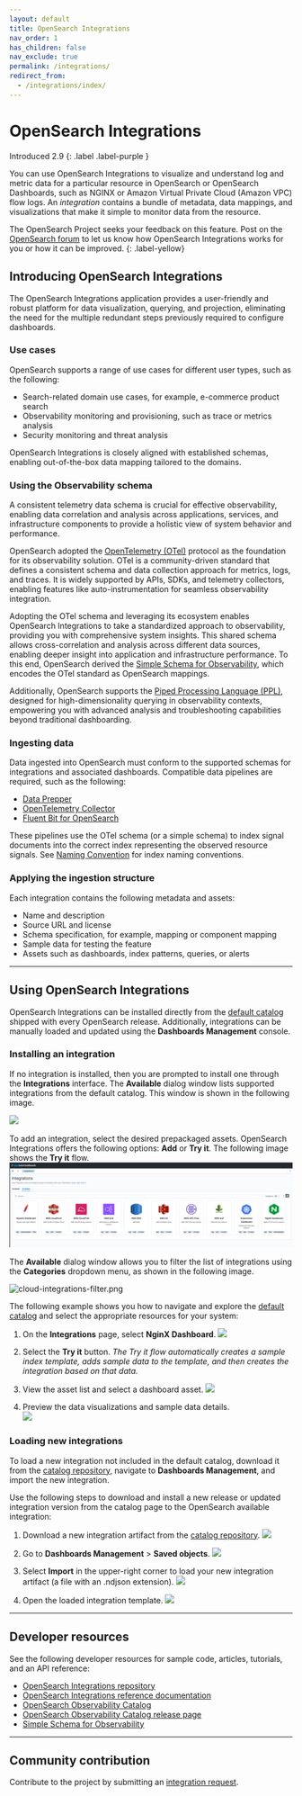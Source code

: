 ```yaml
---
layout: default
title: OpenSearch Integrations
nav_order: 1
has_children: false
nav_exclude: true
permalink: /integrations/
redirect_from:
  - /integrations/index/
---
```


# OpenSearch Integrations
Introduced 2.9
{: .label .label-purple }

You can use OpenSearch Integrations to visualize and understand log and metric data for a particular resource in OpenSearch or OpenSearch Dashboards, such as NGINX or Amazon Virtual Private Cloud (Amazon VPC) flow logs. An _integration_ contains a bundle of metadata, data mappings, and visualizations that make it simple to monitor data from the resource.

The OpenSearch Project seeks your feedback on this feature. Post on the [OpenSearch forum](https://forum.opensearch.org/) to let us know how OpenSearch Integrations works for you or how it can be improved.
{: .label-yellow}

## Introducing OpenSearch Integrations

The OpenSearch Integrations application provides a user-friendly and robust platform for data visualization, querying, and projection, eliminating the need for the multiple redundant steps previously required to configure dashboards.

### Use cases

OpenSearch supports a range of use cases for different user types, such as the following:

- Search-related domain use cases, for example, e-commerce product search
- Observability monitoring and provisioning, such as trace or metrics analysis
- Security monitoring and threat analysis

OpenSearch Integrations is closely aligned with established schemas, enabling out-of-the-box data mapping tailored to the domains.

### Using the Observability schema

A consistent telemetry data schema is crucial for effective observability, enabling data correlation and analysis across applications, services, and infrastructure components to provide a holistic view of system behavior and performance.

OpenSearch adopted the [OpenTelemetry (OTel)](https://opentelemetry.io/) protocol as the foundation for its observability solution. OTel is a community-driven standard that defines a consistent schema and data collection approach for metrics, logs, and traces. It is widely supported by APIs, SDKs, and telemetry collectors, enabling features like auto-instrumentation for seamless observability integration.

Adopting the OTel schema and leveraging its ecosystem enables OpenSearch Integrations to take a standardized approach to observability, providing you with comprehensive system insights. This shared schema allows cross-correlation and analysis across different data sources, enabling deeper insight into application and infrastructure performance. To this end, OpenSearch derived the [Simple Schema for Observability](https://github.com/opensearch-project/opensearch-catalog/tree/main/docs/schema/observability), which encodes the OTel standard as OpenSearch mappings.

Additionally, OpenSearch supports the [Piped Processing Language (PPL)](https://opensearch.org/docs/latest/search-plugins/sql/ppl/index/), designed for high-dimensionality querying in observability contexts, empowering you with advanced analysis and troubleshooting capabilities beyond traditional dashboarding.

### Ingesting data

Data ingested into OpenSearch must conform to the supported schemas for integrations and associated dashboards. Compatible data pipelines are required, such as the following:

- [Data Prepper](https://github.com/opensearch-project/data-prepper)
- [OpenTelemetry Collector](https://github.com/open-telemetry/opentelemetry-collector)
- [Fluent Bit for OpenSearch](https://docs.fluentbit.io/manual/pipeline/outputs/opensearch)

These pipelines use the OTel schema (or a simple schema) to index signal documents into the correct index representing the observed resource signals. See [Naming Convention](https://github.com/opensearch-project/opensearch-catalog/blob/main/docs/schema/observability/Naming-convention.md) for index naming conventions. 

### Applying the ingestion structure

Each integration contains the following metadata and assets:

* Name and description
* Source URL and license
* Schema specification, for example, mapping or component mapping
* Sample data for testing the feature
* Assets such as dashboards, index patterns, queries, or alerts

---

## Using OpenSearch Integrations

OpenSearch Integrations can be installed directly from the [default catalog](https://github.com/opensearch-project/opensearch-catalog/blob/main/docs/integrations/Release.md) shipped with every OpenSearch release. Additionally, integrations can be manually loaded and updated using the **Dashboards Management** console.

### Installing an integration 

If no integration is installed, then you are prompted to install one through the **Integrations** interface. The **Available** dialog window lists supported integrations from the default catalog. This window is shown in the following image.
 
![]({{site.url}}{{site.baseurl}}/images/integrations/empty-installed-integrations.png)

To add an integration, select the desired prepackaged assets. OpenSearch Integrations offers the following options: **Add** or **Try it**. The following image shows the **Try it** flow.
![integrations-observability-catalog.png](/images/integrations/integrations-observability-catalog.png)

The **Available** dialog window allows you to filter the list of integrations using the **Categories** dropdown menu, as shown in the following image.

![cloud-integrations-filter.png]({{site.url}}{{site.baseurl}}/images/integrations/cloud-integrations-filter.png)

The following example shows you how to navigate and explore the [default catalog](https://github.com/opensearch-project/opensearch-catalog/blob/main/docs/integrations/Release.md) and select the appropriate resources for your system:

1. On the **Integrations** page, select **NginX Dashboard**.
  ![]({{site.url}}{{site.baseurl}}/images/integrations/nginx-integration.png)

2. Select the **Try it** button. _The Try it flow automatically creates a sample index template, adds sample data to the template, and then creates the integration based on that data._

3. View the asset list and select a dashboard asset.
  ![]({{site.url}}{{site.baseurl}}/images/integrations/nginx-installed-integration-assets.png)

4. Preview the data visualizations and sample data details.  
  ![]({{site.url}}{{site.baseurl}}/images/integrations/nginx-integration-dashboard.png)

### Loading new integrations

To load a new integration not included in the default catalog, download it from the [catalog repository](https://github.com/opensearch-project/opensearch-catalog/blob/main/docs/integrations/Release.md), navigate to **Dashboards Management**, and import the new integration.

Use the following steps to download and install a new release or updated integration version from the catalog page to the OpenSearch available integration:

1. Download a new integration artifact from the [catalog repository](https://github.com/opensearch-project/opensearch-catalog/blob/main/docs/integrations/Release.md).
   ![]({{site.url}}{{site.baseurl}}/images/integrations/integration-catalog-release-page.png)

2. Go to **Dashboards Management** > **Saved objects**.
  ![]({{site.url}}{{site.baseurl}}/images/integrations/import-saved-objects.png)

3. Select **Import** in the upper-right corner to load your new integration artifact (a file with an .ndjson extension).
  ![]({{site.url}}{{site.baseurl}}/images/integrations/integration-import-file.png)

4. Open the loaded integration template.
  ![]({{site.url}}{{site.baseurl}}/images/integrations/select-uploaded-integration.png)

---

## Developer resources

See the following developer resources for sample code, articles, tutorials, and an API reference:

- [OpenSearch Integrations repository](https://github.com/opensearch-project/opensearch-catalog)
- [OpenSearch Integrations reference documentation](https://github.com/opensearch-project/opensearch-catalog/tree/main/docs/integrations)
- [OpenSearch Observability Catalog](https://htmlpreview.github.io/?https://github.com/opensearch-project/opensearch-catalog/blob/main/integrations/observability/catalog.html)
- [OpenSearch Observability Catalog release page](https://github.com/opensearch-project/opensearch-catalog/blob/main/docs/integrations/Release.md)
- [Simple Schema for Observability](https://github.com/opensearch-project/opensearch-catalog/tree/main/docs/schema/observability)

---

## Community contribution

Contribute to the project by submitting an [integration request](https://github.com/opensearch-project/dashboards-observability/issues/new?assignees=&labels=integration%2C+untriaged&projects=&template=integration_request.md&title=%5BIntegration%5D).
